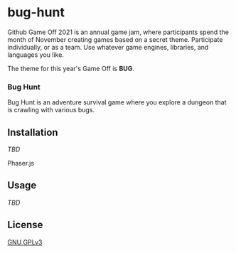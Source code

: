 # bug-hunt
Github Game Off 2021 is an annual game jam, where participants spend the month of November creating games based on a secret theme. Participate individually, or as a team. Use whatever game engines, libraries, and languages you like.

The theme for this year's Game Off is **BUG**.

### Bug Hunt
Bug Hunt is an adventure survival game where you explore a dungeon that is crawling with various bugs.


## Installation
*TBD*

Phaser.js

## Usage
*TBD*

## License
[GNU GPLv3](https://choosealicense.com/licenses/gpl-3.0/)
